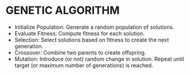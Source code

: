 # GENETIC ALGORITHM
- Initialize Population: Generate a random population of solutions.
- Evaluate Fitness: Compute fitness for each solution.
- Selection: Select solutions based on fitness to create the next generation.
- Crossover: Combine two parents to create offspring.
- Mutation: Introduce (or not) random change in solution.
Repeat until target (or maximum number of generations) is reached.
